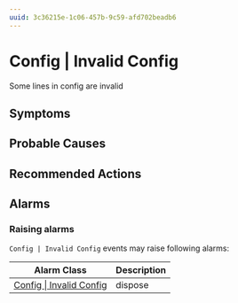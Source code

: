 ```yaml
---
uuid: 3c36215e-1c06-457b-9c59-afd702beadb6
---
```

# Config | Invalid Config

Some lines in config are invalid

## Symptoms

## Probable Causes

## Recommended Actions

## Alarms

### Raising alarms

`Config | Invalid Config` events may raise following alarms:

Alarm Class | Description
--- | ---
[Config \| Invalid Config](../../alarm-classes/config/invalid-config.md) | dispose
